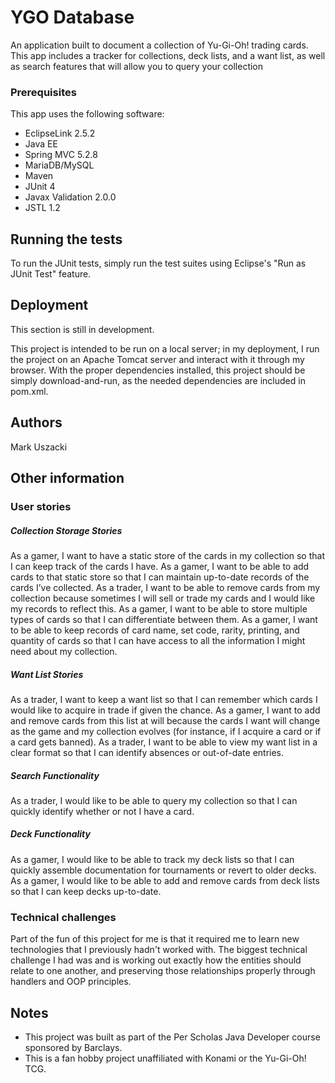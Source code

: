 # YGO Database

An application built to document a collection of Yu-Gi-Oh! trading cards. This app includes a tracker for collections, deck lists, and a want list, as well as search features that will allow you to query your collection

### Prerequisites

This app uses the following software:

- EclipseLink 2.5.2
- Java EE
- Spring MVC 5.2.8
- MariaDB/MySQL
- Maven
- JUnit 4
- Javax Validation 2.0.0
- JSTL 1.2

## Running the tests

To run the JUnit tests, simply run the test suites using Eclipse's "Run as JUnit Test" feature.

## Deployment

This section is still in development. 

This project is intended to be run on a local server; in my deployment, I run the project on an Apache Tomcat server and interact with it through my browser. With the proper dependencies installed, this project should be simply download-and-run, as the needed dependencies are included in pom.xml.

## Authors

Mark Uszacki


## Other information
### User stories
##### Collection Storage Stories
As a gamer, I want to have a static store of the cards in my collection so that I can keep track of the cards I have.
As a gamer, I want to be able to add cards to that static store so that I can maintain up-to-date records of the cards I’ve collected.
As a trader, I want to be able to remove cards from my collection because sometimes I will sell or trade my cards and I would like my records to reflect this.
As a gamer, I want to be able to store multiple types of cards so that I can differentiate between them.
As a gamer, I want to be able to keep records of card name, set code, rarity, printing, and quantity of cards so that I can have access to all the information I might need about my collection.

##### Want List Stories
As a trader, I want to keep a want list so that I can remember which cards I would like to acquire in trade if given the chance.
As a gamer, I want to add and remove cards from this list at will because the cards I want will change as the game and my collection evolves (for instance, if I acquire a card or if a card gets banned).
As a trader, I want to be able to view my want list in a clear format so that I can identify absences or out-of-date entries.

##### Search Functionality
As a trader, I would like to be able to query my collection so that I can quickly identify whether or not I have a card.

##### Deck Functionality
As a gamer, I would like to be able to track my deck lists so that I can quickly assemble documentation for tournaments or revert to older decks.
As a gamer, I would like to be able to add and remove cards from deck lists so that I can keep decks up-to-date.

### Technical challenges
Part of the fun of this project for me is that it required me to learn new technologies that I previously hadn't worked with. The biggest technical challenge I had was and is working out exactly how the entities should relate to one another, and preserving those relationships properly through handlers and OOP principles.

## Notes
- This project was built as part of the Per Scholas Java Developer course sponsored by Barclays.
- This is a fan hobby project unaffiliated with Konami or the Yu-Gi-Oh! TCG.
